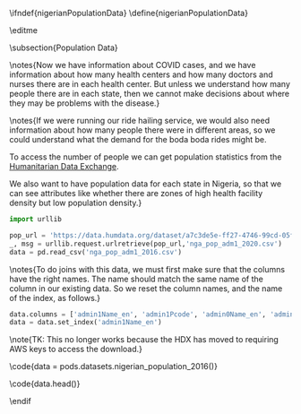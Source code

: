 \ifndef{nigerianPopulationData}
\define{nigerianPopulationData}

\editme

\subsection{Population Data}

\notes{Now we have information about COVID cases, and we have information about how many health centers and how many doctors and nurses there are in each health center. But unless we understand how many people there are in each state, then we cannot make decisions about where they may be problems with the disease.}

\notes{If we were running our ride hailing service, we would also need information about how many people there were in different areas, so we could understand what the demand for the boda boda rides might be.

To access the number of people we can get population statistics from the [Humanitarian Data Exchange](https://data.humdata.org/).

We also want to have population data for each state in Nigeria, so that we can see attributes like whether there are zones of high health facility density but low population density.}

```python
import urllib

pop_url = 'https://data.humdata.org/dataset/a7c3de5e-ff27-4746-99cd-05f2ad9b1066/resource/d9fc551a-b5e4-4bed-9d0d-b047b6961817/download/nga_pop_adm1_2020.csv'
_, msg = urllib.request.urlretrieve(pop_url,'nga_pop_adm1_2020.csv')
data = pd.read_csv('nga_pop_adm1_2016.csv')
```

\notes{To do joins with this data, we must first make sure that the columns have the right names. The name should match the same name of the column in our existing data. So we reset the column names, and the name of the index, as follows.}

```python
data.columns = ['admin1Name_en', 'admin1Pcode', 'admin0Name_en', 'admin0Pcode', 'population']
data = data.set_index('admin1Name_en')
```

\note{TK: This no longer works because the HDX has moved to requiring AWS keys to access the download.}

\code{data = pods.datasets.nigerian_population_2016()}

\code{data.head()}


\endif
